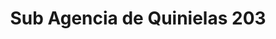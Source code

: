 ---
title: "Sub Agencia de Quinielas 203"
url: /candelaria/sub-agencia-de-quinielas-203/
shop: Lotterie
---